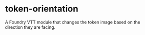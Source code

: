 # token-orientation
A Foundry VTT module that changes the token image based on the direction they are facing.
